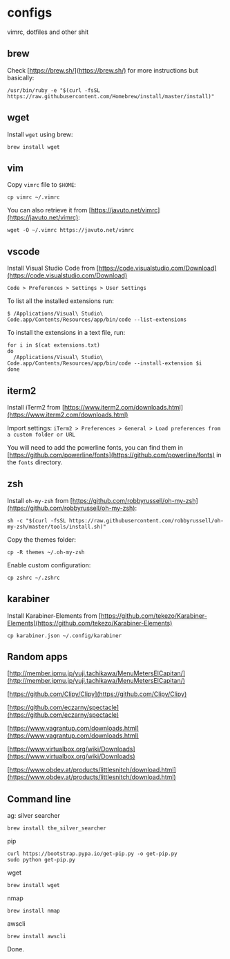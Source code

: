 # configs
vimrc, dotfiles and other shit

## brew

Check [https://brew.sh/](https://brew.sh/) for more instructions but basically:

```shell
/usr/bin/ruby -e "$(curl -fsSL https://raw.githubusercontent.com/Homebrew/install/master/install)"
```

## wget

Install `wget` using brew:

```shell
brew install wget
```

## vim

Copy `vimrc` file to `$HOME`:

```shell
cp vimrc ~/.vimrc
```

You can also retrieve it from [https://javuto.net/vimrc](https://javuto.net/vimrc):

```shell
wget -O ~/.vimrc https://javuto.net/vimrc
```

## vscode

Install Visual Studio Code from [https://code.visualstudio.com/Download](https://code.visualstudio.com/Download)

`Code > Preferences > Settings > User Settings`

To list all the installed extensions run:

```shell
$ /Applications/Visual\ Studio\ Code.app/Contents/Resources/app/bin/code --list-extensions
```

To install the extensions in a text file, run:

```shell
for i in $(cat extensions.txt)
do 
  /Applications/Visual\ Studio\ Code.app/Contents/Resources/app/bin/code --install-extension $i
done
```

## iterm2

Install iTerm2 from [https://www.iterm2.com/downloads.html](https://www.iterm2.com/downloads.html)

Import settings: `iTerm2 > Preferences > General > Load preferences from a custom folder or URL`

You will need to add the powerline fonts, you can find them in [https://github.com/powerline/fonts](https://github.com/powerline/fonts) in the `fonts` directory.

## zsh

Install `oh-my-zsh` from [https://github.com/robbyrussell/oh-my-zsh](https://github.com/robbyrussell/oh-my-zsh):

```shell
sh -c "$(curl -fsSL https://raw.githubusercontent.com/robbyrussell/oh-my-zsh/master/tools/install.sh)"
```

Copy the themes folder:

```shell
cp -R themes ~/.oh-my-zsh
```

Enable custom configuration:

```shell
cp zshrc ~/.zshrc
```

## karabiner

Install Karabiner-Elements from [https://github.com/tekezo/Karabiner-Elements](https://github.com/tekezo/Karabiner-Elements)

```shell
cp karabiner.json ~/.config/karabiner
```

## Random apps

[http://member.ipmu.jp/yuji.tachikawa/MenuMetersElCapitan/](http://member.ipmu.jp/yuji.tachikawa/MenuMetersElCapitan/)

[https://github.com/Clipy/Clipy](https://github.com/Clipy/Clipy)

[https://github.com/eczarny/spectacle](https://github.com/eczarny/spectacle)

[https://www.vagrantup.com/downloads.html](https://www.vagrantup.com/downloads.html)

[https://www.virtualbox.org/wiki/Downloads](https://www.virtualbox.org/wiki/Downloads)

[https://www.obdev.at/products/littlesnitch/download.html](https://www.obdev.at/products/littlesnitch/download.html)

## Command line

ag: silver searcher
```shell
brew install the_silver_searcher
```

pip
```shell
curl https://bootstrap.pypa.io/get-pip.py -o get-pip.py
sudo python get-pip.py
```

wget
```shell
brew install wget
```

nmap
```shell
brew install nmap
```

awscli
```shell
brew install awscli
```

Done.
